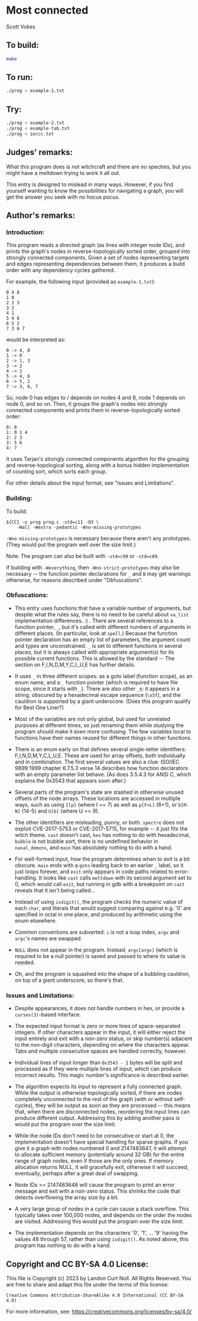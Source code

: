 # Most connected

Scott Vokes  

## To build:

```sh
make
```

## To run:

```sh
./prog < example-1.txt
```

## Try:

```sh
./prog < example-2.txt
./prog < example-tab.txt
./prog < ioccc.txt
```

## Judges' remarks:

What this program does is not witchcraft and there are no spectres, but you
might have a meltdown trying to work it all out.

This entry is designed to mislead in many ways. However, if you find yourself
wanting to know the possibilities for navigating a graph, you will get the
answer you seek with no hocus pocus.

## Author's remarks:

### Introduction:

This program reads a directed graph (as lines with integer node IDs),
and prints the graph's nodes in reverse-topologically sorted order,
grouped into strongly connected components. Given a set of nodes
representing targets and edges representing dependencies between them,
it produces a build order with any dependency cycles gathered.

For example, the following input (provided as `example-1.txt`):

    0 4 8
    1 0
    2 1 3
    3 2
    4 1
    5 4 6
    6 5 2
    7 3 6 7

would be interpreted as:

    0 -> 4, 8
    1 -> 0
    2 -> 1, 3
    3 -> 2
    4 -> 1
    5 -> 4, 6
    6 -> 5, 2
    7 -> 3, 6, 7

So, node 0 has edges to / depends on nodes 4 and 8, node 1 depends on
node 0, and so on. Then, it groups the graph's nodes into
strongly connected components and prints them in reverse-topologically
sorted order:

    0: 8
    1: 0 1 4
    2: 2 3
    3: 5 6
    4: 7

It uses Tarjan's strongly connected components algorithm for the
grouping and reverse-topological sorting, along with a bonus hidden
implementation of counting sort, which sorts each group.

For other details about the input format, see "Issues and
Limitations".

### Building:

To build:

    ${CC} -o prog prog.c -std=c11 -O3 \
        -Wall -Wextra -pedantic -Wno-missing-prototypes

`-Wno-missing-prototypes` is necessary because there aren't any
prototypes. (They would put the program well over the size limit.)

Note: The program can also be built with `-std=c99` or `-std=c89`.

If building with `-Weverything`, then `-Wno-strict-prototypes`
may also be necessary -- the function pointer declarations for
`_` and `B` may get warnings otherwise, for reasons described
under "Obfuscations".

### Obfuscations:

- This entry uses functions that have a variable number of arguments,
  but despite what the rules say, there is no need to be careful about
  `va_list` implementation differences. :) . There are several
  references to a function pointer, `_`, but it's called with different
  numbers of arguments in different places. (In particular, look at
  `spell`.) Because the function pointer declaration has an empty list
  of parameters, the argument count and types are unconstrained. `_` is
  set to different functions in several places, but it is always called
  with appropriate argument(s) for its possible current functions. This
  is allowed by the standard -- The section on F,I,N,D,M,Y,C,L,U,E has
  further details.

- It uses `_` in three different scopes: as a goto label (function
  scope), as an enum name, and a `_` function pointer (which is required
  to have file scope, since it starts with `_`). There are also other
  `_`s: it appears in a string, obscured by a hexadecimal escape sequence
  (`\x5f`), and the cauldron is supported by a giant underscore.
  (Does this program qualify for Best One Liner?)

- Most of the variables are not only global, but used for unrelated
  purposes at different times, so just renaming them while studying the
  program should make it even more confusing. The few variables local to
  functions have their names reused for different things in other
  functions.

- There is an enum early on that defines several single-letter
  identifiers: F,I,N,D,M,Y,C,L,U,E. These are used for array offsets,
  both individually and in combination. The first several values are
  also a clue: ISO/IEC 9899:1999 chapter 6.7.5.3 verse 14 describes how
  function declarators with an empty parameter list behave. (As does
  3.5.4.3 for ANSI C, which explains the 0x3543 that appears soon
  after.)

- Several parts of the program's state are stashed in otherwise unused
  offsets of the node arrays. These locations are accessed in multiple
  ways, such as using `I[p]` (where I == 7) as well as `p[F+L]` (6+1),
  or `b[M-N]` (14-5) and `U[b]` (where U == 9).

- The other identifiers are misleading, punny, or both. `spectre` does
  not exploit CVE-2017-5753 or CVE-2017-5715, for example -- it just fits
  the witch theme. `cast` doesn't cast, `hex` has nothing to do with
  hexadecimal, `bubble` is not bubble sort, there is no undefined
  behavior in `nasal_demons`, and `main` has absolutely nothing to do
  with a hand.

- For well-formed input, how the program determines when to exit is a
  bit obscure. `main` ends with a `goto` leading back to an earlier `_`
  label, so it just loops forever, and `exit` only appears in code paths
  related to error-handling. It looks like `cast` calls `meltdown` with
  its second argument set to 0, which would call `exit`, but running in
  gdb with a breakpoint on `cast` reveals that it isn't being called...

- Instead of using `isdigit()`, the program checks the numeric value of
  each `char`, and literals that would suggest comparing against e.g. '0'
  are specified in octal in one place, and produced by arithmetic using
  the enum elsewhere.

- Common conventions are subverted: `i` is not a loop index, `argv` and
  `argc`'s names are swapped.

- `NULL` does not appear in the program. Instead, `argc[argv]` (which is
  required to be a null pointer) is saved and passed to where its value
  is needed.

- Oh, and the program is squashed into the shape of a bubbling cauldron,
  on top of a giant underscore, so there's that.

### Issues and Limitations:

- Despite appearances, it does not handle numbers in hex, or provide
  a `curses(3)`-based interface.

- The expected input format is zero or more lines of space-separated
  integers. If other characters appear in the input, it will either
  reject the input entirely and exit with a non-zero status, or skip
  number(s) adjacent to the non-digit characters, depending on where the
  characters appear. Tabs and multiple consecutive spaces are handled
  correctly, however.

- Individual lines of input longer than `0x3543 - 1` bytes will be
  split and processed as if they were multiple lines of input, which can
  produce incorrect results. This magic number's significance is
  described earlier.

- The algorithm expects its input to represent a fully connected graph.
  While the output is otherwise topologically sorted, if there are nodes
  completely unconnected to the rest of the graph (with or without
  self-cycles), they will be output as soon as they are processed --
  this means that, when there are disconnected nodes, reordering the
  input lines can produce different output. Addressing this by adding
  another pass is would put the program over the size limit.

- While the node IDs don't need to be consecutive or start at 0, the
  implementation doesn't have special handling for sparse graphs. If you
  give it a graph with nodes numbered 0 and 2147483647, it will attempt
  to allocate sufficient memory (potentially around 32 GB) for the
  entire range of graph nodes, even if those are the only ones. If
  memory allocation returns NULL, it will gracefully exit, otherwise it
  will succeed, eventually, perhaps after a great deal of swapping.

- Node IDs >= 2147483648 will cause the program to print an error
  message and exit with a non-zero status. This shrinks the code that
  detects overflowing the array size by a bit.

- A very large group of nodes in a cycle can cause a stack overflow.
  This typically takes over 100,000 nodes, and depends on the order the
  nodes are visited. Addressing this would put the program over the size
  limit.

- The implementation depends on the characters '0', '1', ... '9' having
  the values 48 through 57, rather than using `isdigit()`. As noted
  above, this program has nothing to do with a hand.

## Copyright and CC BY-SA 4.0 License:

This file is Copyright (c) 2023 by Landon Curt Noll.  All Rights Reserved.
You are free to share and adapt this file under the terms of this license:

    Creative Commons Attribution-ShareAlike 4.0 International (CC BY-SA 4.0)

For more information, see: https://creativecommons.org/licenses/by-sa/4.0/
